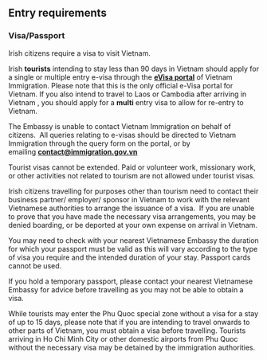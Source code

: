 ## Entry requirements

### **Visa/Passport**

Irish citizens require a visa to visit Vietnam.

Irish **tourists** intending to stay less than 90 days in Vietnam should apply for a single or multiple entry e-visa through the [**eVisa portal**](https://evisa.gov.vn/) of Vietnam Immigration. Please note that this is the only official e-Visa portal for Vietnam. If you also intend to travel to Laos or Cambodia after arriving in Vietnam , you should apply for a **multi** entry visa to allow for re-entry to Vietnam.

The Embassy is unable to contact Vietnam Immigration on behalf of citizens.  All queries relating to e-visas should be directed to Vietnam Immigration through the query form on the portal, or by emailing [**contact@immigration.gov.vn**](mailto:contact@immigration.gov.vn)

Tourist visas cannot be extended. Paid or volunteer work, missionary work, or other activities not related to tourism are not allowed under tourist visas.

Irish citizens travelling for purposes other than tourism need to contact their business partner/ employer/ sponsor in Vietnam to work with the relevant Vietnamese authorities to arrange the issuance of a visa.  If you are unable to prove that you have made the necessary visa arrangements, you may be denied boarding, or be deported at your own expense on arrival in Vietnam.

You may need to check with your nearest Vietnamese Embassy the duration for which your passport must be valid as this will vary according to the type of visa you require and the intended duration of your stay. Passport cards cannot be used.

If you hold a temporary passport, please contact your nearest Vietnamese Embassy for advice before travelling as you may not be able to obtain a visa.

While tourists may enter the Phu Quoc special zone without a visa for a stay of up to 15 days, please note that if you are intending to travel onwards to other parts of Vietnam, you must obtain a visa before travelling. Tourists arriving in Ho Chi Minh City or other domestic airports from Phu Quoc without the necessary visa may be detained by the immigration authorities.